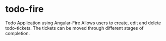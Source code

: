 # todo-fire
Todo Application using Angular-Fire
Allows users to create, edit and delete todo-tickets. The tickets can be moved through different stages of completion.
